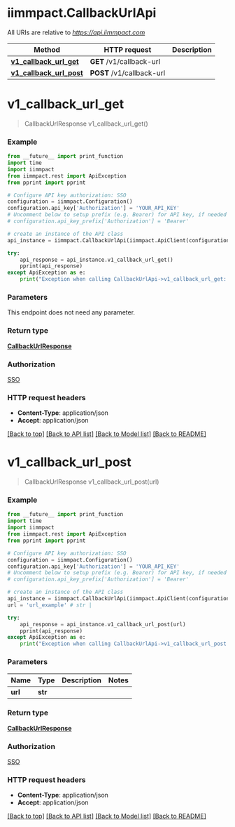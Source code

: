 # iimmpact.CallbackUrlApi

All URIs are relative to *https://api.iimmpact.com*

Method | HTTP request | Description
------------- | ------------- | -------------
[**v1_callback_url_get**](CallbackUrlApi.md#v1_callback_url_get) | **GET** /v1/callback-url | 
[**v1_callback_url_post**](CallbackUrlApi.md#v1_callback_url_post) | **POST** /v1/callback-url | 


# **v1_callback_url_get**
> CallbackUrlResponse v1_callback_url_get()



### Example
```python
from __future__ import print_function
import time
import iimmpact
from iimmpact.rest import ApiException
from pprint import pprint

# Configure API key authorization: SSO
configuration = iimmpact.Configuration()
configuration.api_key['Authorization'] = 'YOUR_API_KEY'
# Uncomment below to setup prefix (e.g. Bearer) for API key, if needed
# configuration.api_key_prefix['Authorization'] = 'Bearer'

# create an instance of the API class
api_instance = iimmpact.CallbackUrlApi(iimmpact.ApiClient(configuration))

try:
    api_response = api_instance.v1_callback_url_get()
    pprint(api_response)
except ApiException as e:
    print("Exception when calling CallbackUrlApi->v1_callback_url_get: %s\n" % e)
```

### Parameters
This endpoint does not need any parameter.

### Return type

[**CallbackUrlResponse**](CallbackUrlResponse.md)

### Authorization

[SSO](../README.md#SSO)

### HTTP request headers

 - **Content-Type**: application/json
 - **Accept**: application/json

[[Back to top]](#) [[Back to API list]](../README.md#documentation-for-api-endpoints) [[Back to Model list]](../README.md#documentation-for-models) [[Back to README]](../README.md)

# **v1_callback_url_post**
> CallbackUrlResponse v1_callback_url_post(url)



### Example
```python
from __future__ import print_function
import time
import iimmpact
from iimmpact.rest import ApiException
from pprint import pprint

# Configure API key authorization: SSO
configuration = iimmpact.Configuration()
configuration.api_key['Authorization'] = 'YOUR_API_KEY'
# Uncomment below to setup prefix (e.g. Bearer) for API key, if needed
# configuration.api_key_prefix['Authorization'] = 'Bearer'

# create an instance of the API class
api_instance = iimmpact.CallbackUrlApi(iimmpact.ApiClient(configuration))
url = 'url_example' # str | 

try:
    api_response = api_instance.v1_callback_url_post(url)
    pprint(api_response)
except ApiException as e:
    print("Exception when calling CallbackUrlApi->v1_callback_url_post: %s\n" % e)
```

### Parameters

Name | Type | Description  | Notes
------------- | ------------- | ------------- | -------------
 **url** | **str**|  | 

### Return type

[**CallbackUrlResponse**](CallbackUrlResponse.md)

### Authorization

[SSO](../README.md#SSO)

### HTTP request headers

 - **Content-Type**: application/json
 - **Accept**: application/json

[[Back to top]](#) [[Back to API list]](../README.md#documentation-for-api-endpoints) [[Back to Model list]](../README.md#documentation-for-models) [[Back to README]](../README.md)

